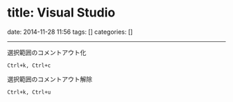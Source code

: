 title: Visual Studio
==========
date: 2014-11-28 11:56
tags: []
categories: []
- - -

選択範囲のコメントアウト化
```
Ctrl+k, Ctrl+c
```

選択範囲のコメントアウト解除
```
Ctrl+k, Ctrl+u
```
